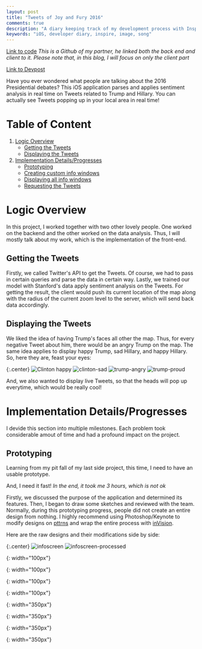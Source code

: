 ```yaml
---
layout: post
title: "Tweets of Joy and Fury 2016"
comments: true
description: "A diary keeping track of my development process with Inspire"
keywords: "iOS, developer diary, inspire, image, song"
---
```


[Link to code](https://github.com/awernick/TweetsOfJoyAndFury2016) 
*This is a Github of my partner, he linked both the back end and client to it. Please note that, in this blog, I will focus on only the client part*

[Link to Devpost](http://devpost.com/software/tweets-of-joy-and-fury-2016)

Have you ever wondered what people are talking about the 2016 Presidential debates? This iOS application parses and applies sentiment analysis in real time on Tweets related to Trump and Hillary. You can actually see Tweets popping up in your local area in real time!

# Table of Content
1. [Logic Overview](#logic-overview)
	* [Getting the Tweets](#getting-the-tweets)
	* [Displaying the Tweets](#displaying-the-tweets)
2. [Implementation Details/Progresses](#implementation-details/progresses)
	* [Prototyping](#prototyping)
	* [Creating custom info windows](#creating-custome-info-windows)
	* [Displaying all info windows](#displaying-all-info-windows)
	* [Requesting the Tweets](#requesting-the-tweets)


# Logic Overview
In this project, I worked together with two other lovely people. One worked on the backend and the other worked on the data analysis. Thus, I will mostly talk about my work, which is the implementation of the front-end.

## Getting the Tweets

Firstly, we called Twitter's API to get the Tweets. Of course, we had to pass in certain queries and parse the data in certain way. Lastly, we trained our model with Stanford's data  apply sentiment analysis on the Tweets. For getting the result, the client would push its current location of the map along with the radius of the current zoom level to the server, which will send back data accordingly.

## Displaying the Tweets

We liked the idea of having Trump's faces all other the map. Thus, for every negative Tweet about him, there would be an angry Trump on the map. The same idea applies to display happy Trump, sad Hillary, and happy Hillary. So, here they are, feast your eyes:

{:.center}
![Clinton happy][clinton-happy] ![clinton-sad][clinton-sad] ![trump-angry][trump-angry] ![trump-proud][trump-proud]

And, we also wanted to display live Tweets, so that the heads will pop up everytime, which would be really cool!

# Implementation Details/Progresses
I devide this section into multiple milestones. Each problem took considerable amout of time and had a profound impact on the project.

## Prototyping
Learning from my pit fall of my last side project, this time, I need to have an usable prototype.

And, I need it fast! *In the end, it took me 3 hours, which is not ok*

Firstly, we discussed the purpose of the application and determined its features. Then, I began to draw some sketches and reviewed with the team. Normally, during this prototyping progress, people did not create an entire design from nothing. I highly recommend using Photoshop/Keynote to modify designs on [pttrns](http://pttrns.com/) and wrap the entire process with [inVision](https://www.invisionapp.com/).

Here are the raw designs and their modifications side by side:

{:.center}
![infoscreen][infoscreen] ![infoscreen-processed][infoscreen-processed]


[clinton-happy]: ../../image/tweets/clinton-happy.png 
{: width="100px"}

[clinton-sad]: ../../image/tweets/clinton-sad.png 
{: width="100px"}

[trump-angry]: ../../image/tweets/trump-angry.png 
{: width="100px"}

[trump-proud]: ../../image/tweets/trump-proud.png 
{: width="100px"}



[infoscreen-processed]: ../../image/tweets/infoscreen-processed.png 
{: width="350px"}

[mapscreen-processed]: ../../image/tweets/mapscreen-processedpng 
{: width="350px"}

[infoscreen]: ../../image/tweets/infoscreen.jpg
{: width="350px"}

[mapscreen]: ../../image/tweets/mapscreen.jpg 
{: width="350px"}